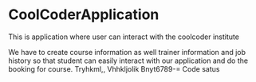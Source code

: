 # CoolCoderApplication
This is application where user can interact with the coolcoder institute

We have to create course information as well trainer information and job history
so that student can easily interact with our application and do the booking for 
course.
Tryhkml,,
Vhhkljolik
Bnyt6789-=
Code
satus
